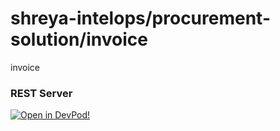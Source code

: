 # shreya-intelops/procurement-solution/invoice
invoice


### REST Server



    










[![Open in DevPod!](https://devpod.sh/assets/open-in-devpod.svg)](https://devpod.sh/open#https://github.com/shreya-intelops/procurement-solution/invoice)